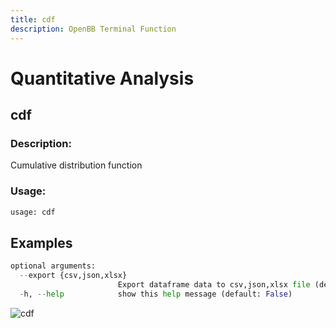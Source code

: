 ```yaml
---
title: cdf
description: OpenBB Terminal Function
---
```


# Quantitative Analysis

## cdf

### Description: 

Cumulative distribution function

### Usage: 
```python
usage: cdf
```



## Examples

```python
optional arguments:
  --export {csv,json,xlsx}
                        Export dataframe data to csv,json,xlsx file (default: )
  -h, --help            show this help message (default: False)
```

![cdf](https://user-images.githubusercontent.com/46355364/154306055-cb3bb1ef-0e61-40c9-bf51-d095bed8dc1b.png)

